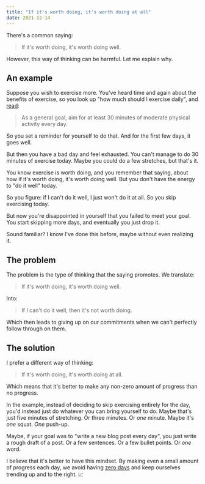 ```yaml
---
title: "If it's worth doing, it's worth doing at all"
date: 2021-12-14
---
```


There's a common saying:

> If it's worth doing, it's worth doing well.

However, this way of thinking can be harmful. Let me explain why.

## An example

Suppose you wish to exercise more. You've heard time and again about the benefits of exercise, so you look up "how much should I exercise daily", and [read][]:

> As a general goal, aim for at least 30 minutes of moderate physical activity every day.

So you set a reminder for yourself to do that. And for the first few days, it goes well.

But then you have a bad day and feel exhausted. You can't manage to do 30 minutes of exercise today. Maybe you could do a few stretches, but that's it.

You know exercise is worth doing, and you remember that saying, about how if it's worth doing, it's worth doing well. But you don't have the energy to "do it well" today.

So you figure: if I can't do it well, I just won't do it at all. So you skip exercising today.

But now you're disappointed in yourself that you failed to meet your goal. You start skipping more days, and eventually you just drop it.

Sound familiar? I know I've done this before, maybe without even realizing it.

## The problem

The problem is the type of thinking that the saying promotes. We translate:

> If it's worth doing, it's worth doing well.

Into:

> If I can't do it well, then it's not worth doing.

Which then leads to giving up on our commitments when we can't perfectly follow through on them.

## The solution

I prefer a different way of thinking:

> If it's worth doing, it's worth doing at all.

Which means that it's better to make any non-zero amount of progress than no progress.

In the example, instead of deciding to skip exercising entirely for the day, you'd instead just do whatever you can bring yourself to do. Maybe that's just five minutes of stretching. Or three minutes. Or _one_ minute. Maybe it's _one_ squat. _One_ push-up.

Maybe, if your goal was to "write a new blog post every day", you just write a rough draft of a post. Or a few sentences. Or a few bullet points. Or _one_ word.

I believe that it's better to have this mindset. By making even a small amount of progress each day, we avoid having [zero days][] and keep ourselves trending up and to the right. 📈

[read]: https://www.mayoclinic.org/healthy-lifestyle/fitness/expert-answers/exercise/faq-20057916
[zero days]: https://www.reddit.com/r/getdisciplined/comments/1q96b5
